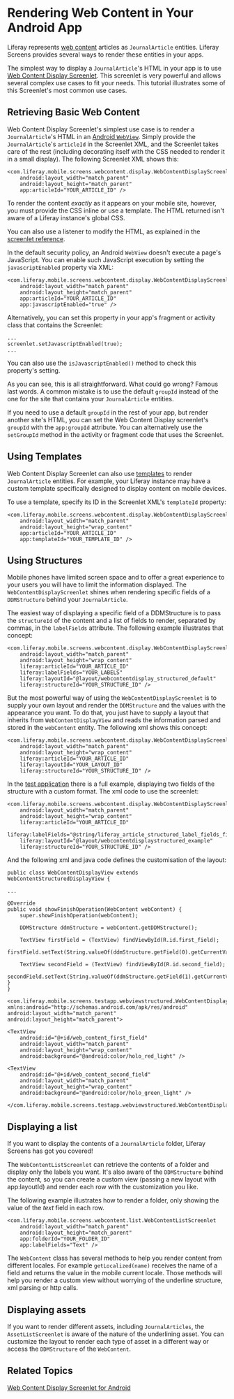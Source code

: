 # Rendering Web Content in Your Android App

Liferay represents 
[web content](/discover/portal/-/knowledge_base/6-2/web-content-management) 
articles as `JournalArticle` entities. Liferay Screens provides several ways to 
render these entities in your apps. 

The simplest way to display a `JournalArticle`'s HTML in your app is to use 
[Web Content Display Screenlet](/develop/reference/-/knowledge_base/6-2/webcontentdisplayscreenlet-for-android). 
This screenlet is very powerful and allows several complex use cases to fit your 
needs. This tutorial illustrates some of this Screenlet's most common use cases. 

## Retrieving Basic Web Content

Web Content Display Screenlet's simplest use case is to render a 
`JournalArticle`'s HTML in an 
[Android `WebView`](http://developer.android.com/guide/webapps/webview.html). 
Simply provide the `JournalArticle`'s `articleId` in the Screenlet XML, and the 
Screenlet takes care of the rest (including decorating itself with the CSS 
needed to render it in a small display). The following Screenlet XML shows this: 

    <com.liferay.mobile.screens.webcontent.display.WebContentDisplayScreenlet
        android:layout_width="match_parent"
        android:layout_height="match_parent"
        app:articleId="YOUR_ARTICLE_ID" />

To render the content *exactly* as it appears on your mobile site, however, you 
must provide the CSS inline or use a template. The HTML returned isn't aware of 
a Liferay instance's global CSS. 

You can also use a listener to modify the HTML, as explained in the 
[screenlet reference](/develop/reference/-/knowledge_base/6-2/webcontentdisplayscreenlet-for-android).

In the default security policy, an Android `WebView` doesn't execute a page's 
JavaScript. You can enable such JavaScript execution by setting the 
`javascriptEnabled` property via XML:

    <com.liferay.mobile.screens.webcontent.display.WebContentDisplayScreenlet
        android:layout_width="match_parent"
        android:layout_height="match_parent"
        app:articleId="YOUR_ARTICLE_ID"
        app:javascriptEnabled="true" />

Alternatively, you can set this property in your app's fragment or activity 
class that contains the Screenlet: 

    ...
    screenlet.setJavascriptEnabled(true);
    ...

You can also use the `isJavascriptEnabled()` method to check this property's 
setting. 

As you can see, this is all straightforward. What could go wrong? Famous last 
words. A common mistake is to use the default `groupId` instead of the one for 
the site that contains your `JournalArticle` entities. 

If you need to use a default `groupId` in the rest of your app, but render 
another site's HTML, you can set the Web Content Display screenlet's `groupId` 
with the `app:groupId` attribute. You can alternatively use the `setGroupId` 
method in the activity or fragment code that uses the Screenlet. 

## Using Templates

Web Content Display Screenlet can also use 
[templates](/discover/portal/-/knowledge_base/6-2/advanced-content-with-structures-and-templates) 
to render `JournalArticle` entities. For example, your Liferay instance may have 
a custom template specifically designed to display content on mobile devices. 

To use a template, specify its ID in the Screenlet XML's `templateId` property:

    <com.liferay.mobile.screens.webcontent.display.WebContentDisplayScreenlet
        android:layout_width="match_parent"
        android:layout_height="wrap_content"
        app:articleId="YOUR_ARTICLE_ID"
        app:templateId="YOUR_TEMPLATE_ID" />

## Using Structures
<!-- 
The code in this section is in the following test-app layout file:

https://github.com/liferay/liferay-screens/blob/develop/android/samples/test-app/src/main/res/layout/web_content_display_structured.xml
* change link to master branch instead of develop for publication
-->

<!-- 
question: What's the purpose of using a structure in Web Content Display 
Screenlet? Structures are for creating web content, not displaying it. Web 
Content Display Screenlet only displays web content. 
-->

Mobile phones have limited screen space and to offer a great experience to your 
users you will have to limit the information displayed. The 
`WebContentDisplayScreenlet` shines when rendering specific fields of a 
`DDMStructure` behind your `JournalArticle`.

The easiest way of displaying a specific field of a DDMStructure is to pass the 
`structureId` of the content and a list of fields to render, separated by 
commas, in the `labelFields` attribute. The following example illustrates that 
concept: 

    <com.liferay.mobile.screens.webcontent.display.WebContentDisplayScreenlet
        android:layout_width="match_parent"
        android:layout_height="wrap_content"
        liferay:articleId="YOUR_ARTICLE_ID"
        liferay:labelFields="YOUR_LABELS"
        liferay:layoutId="@layout/webcontentdisplay_structured_default"
        liferay:structureId="YOUR_STRUCTURE_ID" />

But the most powerful way of using the `WebContentDisplayScreenlet` is to supply 
your own layout and render the `DDMStructure` and the values with the appearance 
you want. To do that, you just have to supply a layout that inherits from 
`WebContentDisplayView` and reads the information parsed and stored in the 
`webContent` entity. The following xml shows this concept:

    <com.liferay.mobile.screens.webcontent.display.WebContentDisplayScreenlet
        android:layout_width="match_parent"
        android:layout_height="wrap_content"
        liferay:articleId="YOUR_ARTICLE_ID"
        liferay:layoutId="YOUR_LAYOUT_ID"
        liferay:structureId="YOUR_STRUCTURE_ID" />

In the 
[test application](https://github.com/liferay/liferay-screens/tree/develop/android/samples/test-app) 
there is a full example, displaying two fields of the structure with a custom 
format. The xml code to use the screenlet:

    <com.liferay.mobile.screens.webcontent.display.WebContentDisplayScreenlet
        android:layout_width="match_parent"
        android:layout_height="wrap_content"
        liferay:articleId="YOUR_ARTICLE_ID"
        liferay:labelFields="@string/liferay_article_structured_label_fields_first_field"
        liferay:layoutId="@layout/webcontentdisplaystructured_example"
        liferay:structureId="YOUR_STRUCTURE_ID" />

And the following xml and java code defines the customisation of the layout:

    public class WebContentDisplayView extends WebContentStructuredDisplayView {

	...

	@Override
	public void showFinishOperation(WebContent webContent) {
		super.showFinishOperation(webContent);

		DDMStructure ddmStructure = webContent.getDDMStructure();

		TextView firstField = (TextView) findViewById(R.id.first_field);
		firstField.setText(String.valueOf(ddmStructure.getField(0).getCurrentValue()));

		TextView secondField = (TextView) findViewById(R.id.second_field);
		secondField.setText(String.valueOf(ddmStructure.getField(1).getCurrentValue()));
	}
    }

    <com.liferay.mobile.screens.testapp.webviewstructured.WebContentDisplayView 
    xmlns:android="http://schemas.android.com/apk/res/android"
	android:layout_width="match_parent"
	android:layout_height="match_parent">

	<TextView
		android:id="@+id/web_content_first_field"
		android:layout_width="match_parent"
		android:layout_height="wrap_content"
		android:background="@android:color/holo_red_light" />

	<TextView
		android:id="@+id/web_content_second_field"
		android:layout_width="match_parent"
		android:layout_height="wrap_content"
		android:background="@android:color/holo_green_light" />

    </com.liferay.mobile.screens.testapp.webviewstructured.WebContentDisplayView>

## Displaying a list

<!-- 
This code is in the following test-app layout file:

https://github.com/liferay/liferay-screens/blob/develop/android/samples/test-app/src/main/res/layout/web_content_display_list.xml
* change link to master branch instead of develop for publication
-->

If you want to display the contents of a `JournalArticle` folder, Liferay 
Screens has got you covered!

The `WebContentListScreenlet` can retrieve the contents of a folder and display 
only the labels you want. It's also aware of the `DDMStructure` behind the 
content, so you can create a custom view (passing a new layout with 
app:layoutId) and render each row with the customization you like.

The following example illustrates how to render a folder, only showing the value 
of the *text* field in each row.

	<com.liferay.mobile.screens.webcontent.list.WebContentListScreenlet
		android:layout_width="match_parent"
		android:layout_height="match_parent"
		app:folderId="YOUR_FOLDER_ID"
		app:labelFields="Text" />

The `WebContent` class has several methods to help you render content from 
different locales. For example `getLocalized(name)` receives the name of a field 
and returns the value in the mobile current locale. Those methods will help you 
render a custom view without worrying of the underline structure, xml parsing or 
http calls.

## Displaying assets

If you want to render different assets, including `JournalArticles`, the 
`AssetListScreenlet` is aware of the nature of the underlining asset. You can 
customize the layout to render each type of asset in a different way or access 
the `DDMStructure` of the `WebContent`.

## Related Topics [](id=related-topics)

[Web Content Display Screenlet for Android](/develop/reference/-/knowledge_base/6-2/webcontentdisplayscreenlet-for-android)